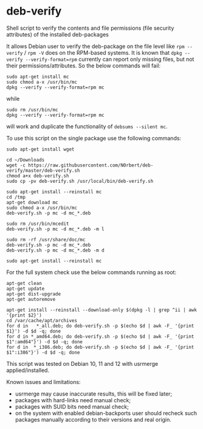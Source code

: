 # deb-verify

Shell script to verify the contents and file permissions (file security attributes) of the installed deb-packages

It allows Debian user to verify the deb-package on the file level like `rpm --verify` / `rpm -V` does on the RPM-based systems. 
It is known that `dpkg --verify --verify-format=rpm` currently can report only missing files, but not their permissions/attributes.
So the below commands will fail:

```
sudo apt-get install mc
sudo chmod a-x /usr/bin/mc
dpkg --verify --verify-format=rpm mc
```

while 

```
sudo rm /usr/bin/mc
dpkg --verify --verify-format=rpm mc
```

will work and duplicate the functionality of `debsums --silent mc`.

To use this script on the single package use the following commands:

```
sudo apt-get install wget

cd ~/Downloads
wget -c https://raw.githubusercontent.com/N0rbert/deb-verify/master/deb-verify.sh 
chmod a+x deb-verify.sh
sudo cp -pv deb-verify.sh /usr/local/bin/deb-verify.sh

sudo apt-get install --reinstall mc
cd /tmp
apt-get download mc
sudo chmod a-x /usr/bin/mc
deb-verify.sh -p mc -d mc_*.deb

sudo rm /usr/bin/mcedit
deb-verify.sh -p mc -d mc_*.deb -m l

sudo rm -rf /usr/share/doc/mc
deb-verify.sh -p mc -d mc_*.deb
deb-verify.sh -p mc -d mc_*.deb -m d

sudo apt-get install --reinstall mc
```

For the full system check use the below commands running as root:

```
apt-get clean
apt-get update
apt-get dist-upgrade
apt-get autoremove

apt-get install --reinstall --download-only $(dpkg -l | grep ^ii | awk '{print $2}')
cd /var/cache/apt/archives
for d in   *_all.deb; do deb-verify.sh -p $(echo $d | awk -F_ '{print $1}') -d $d -q; done
for d in *_amd64.deb; do deb-verify.sh -p $(echo $d | awk -F_ '{print $1":amd64"}') -d $d -q; done
for d in  *_i386.deb; do deb-verify.sh -p $(echo $d | awk -F_ '{print $1":i386"}') -d $d -q; done
```

This script was tested on Debian 10, 11 and 12 with usrmerge applied/installed.

Known issues and limitations:

* usrmerge may cause inaccurate results, this will be fixed later;
* packages with hard-links need manual check;
* packages with SUID bits need manual check;
* on the system with enabled debian-backports user should recheck such packages manually according to their versions and real origin.

